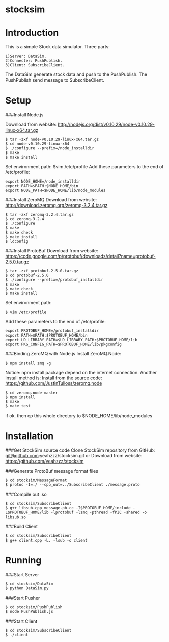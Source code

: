 stocksim
========
# Introduction
This is a simple Stock data simulator.
Three parts:

    1)Server: DataSim.
    2)Connecter: PushPublish.
    3)Client: SubscribeClient.

   The DataSim generate stock data and push to the PushPublish.
   The PushPublish send message to SubscribeClient.

# Setup
###Install Node.js

Download from website:
http://nodejs.org/dist/v0.10.29/node-v0.10.29-linux-x64.tar.gz

    $ tar -zxf node-v0.10.29-linux-x64.tar.gz
    $ cd node-v0.10.29-linux-x64
    $ ./configure --prefix=/node_installdir
    $ make
    $ make install

Set environment path:
$vim /etc/profile
Add these parameters to the end of /etc/profile:

    export NODE_HOME=/node_installdir
    export PATH=$PATH:$NODE_HOME/bin
    export NODE_PATH=$NODE_HOME/lib/node_modules


###Install ZeroMQ
Download from website:
http://download.zeromq.org/zeromq-3.2.4.tar.gz

    $ tar -zxf zeromq-3.2.4.tar.gz
    $ cd zeromq-3.2.4
    $ ./configure
    $ make
    $ make check
    $ make install
    $ ldconfig


###Install ProtoBuf
Download from website:
https://code.google.com/p/protobuf/downloads/detail?name=protobuf-2.5.0.tar.gz

    $ tar -zxf protobuf-2.5.0.tar.gz
    $ cd protobuf-2.5.0
    $ ./configure --prefix=/protobuf_installdir
    $ make
    $ make check
    $ make install

Set environment path:

    $ vim /etc/profile
    
Add these parameters to the end of /etc/profile:

    export PROTOBUF_HOME=/protobuf_installdir
    export PATH=$PATH:$PROTOBUF_HOME/bin
    export LD_LIBRARY_PATH=$LD_LIBRARY_PATH:$PROTOBUF_HOME/lib
    export PKG_CONFIG_PATH=$PROTOBUF_HOME/lib/pkgconfig


###Binding ZeroMQ with Node.js
Install ZeroMQ.Node:

    $ npm install zmq -g

Notice: npm install package depend on the internet connection. Another install method is:
Install from the source code:
https://github.com/JustinTulloss/zeromq.node

    $ cd zeromq.node-master
    $ npm install
    $ make 
    $ make test

if ok.
then cp this whole directory to $NODE_HOME/lib/node_modules


# Installation
###Get StockSim source code
Clone StockSim repository from GitHub:
git@github.com:yeahzzz/stocksim.git
or
Download from website:
https://github.com/yeahzzz/stocksim

###Generate ProtoBuf message format files

    $ cd stocksim/MessageFormat
    $ protoc -I=./ --cpp_out=../SubscribeClient ./message.proto

###Compile out .so

    $ cd stocksim/SubscribeClient
    $ g++ libsub.cpp message.pb.cc -I$PROTOBUF_HOME/include -L$PROTOBUF_HOME/lib -lprotobuf -lzmq -pthread -fPIC -shared -o libsub.so

###Build Client

    $ cd stocksim/SubscribeClient
    $ g++ client.cpp -L. -lsub -o client


# Running
###Start Server

    $ cd stocksim/DataSim
    $ python DataSim.py

###Start Pusher

    $ cd stocksim/PushPublish
    $ node PushPublish.js

###Start Client

    $ cd stocksim/SubscribeClient
    $ ./client
